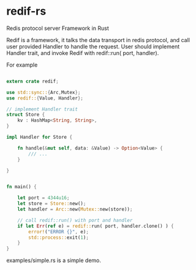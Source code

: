 # redif-rs
Redis protocol server Framework in Rust

Redif is a framework, it talks the data transport in redis protocol,
and call user provided Handler to handle the request.
User should implement Handler trait, and invoke Redif with redif::run( port, handler).

For example 

```rust

extern crate redif;

use std::sync::{Arc,Mutex};
use redif::{Value, Handler};

// implement Handler trait
struct Store {
    kv : HashMap<String, String>,
}

impl Handler for Store {

    fn handle(&mut self, data: &Value) -> Option<Value> {
		/// ...
	}

}


fn main() {

    let port = 4344u16;
    let store = Store::new();
    let handler = Arc::new(Mutex::new(store));

    // call redif::run() with port and handler
    if let Err(ref e) = redif::run( port, handler.clone() ) {
        error!("ERROR {}", e);
        std::process::exit(1);
    }
}

```

examples/simple.rs is a simple demo.


